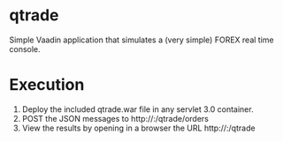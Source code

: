qtrade
==============

Simple Vaadin application that simulates a (very simple) FOREX real time console.


Execution
==============

1. Deploy the included qtrade.war file in any servlet 3.0 container.
2. POST the JSON messages to http://<host URL>:<host port>/qtrade/orders
3. View the results by opening in a browser the URL http://<host URL>:<host port>/qtrade
